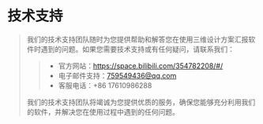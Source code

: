 # 技术支持

> 我们的技术支持团队随时为您提供帮助和解答您在使用三维设计方案汇报软件时遇到的问题。如果您需要技术支持或有任何疑问，请联系我们：
>>
>> - 官方网站：https://space.bilibili.com/354782208/#/
>> - 电子邮件支持：759549436@qq.com
>> - 客服电话：+86 17610986288
>>
> 我们的技术支持团队将竭诚为您提供优质的服务，确保您能够充分利用我们的软件，并解决您在使用过程中遇到的任何问题。